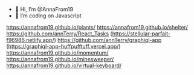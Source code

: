 - 👋 Hi, I’m @AnnaFrom19
- 👀 I’m coding on Javascript

https://annafrom19.github.io/plants/
https://annafrom19.github.io/shelter/
https://github.com/annTerry/React_Tasks (https://stellular-parfait-f96986.netlify.app/)
https://github.com/annTerry/graphiql-app (https://graphiql-app-huffpufftuff.vercel.app/)
https://annafrom19.github.io/momentum/
https://annafrom19.github.io/minesweeper/
https://annafrom19.github.io/virtual-keyboard/
